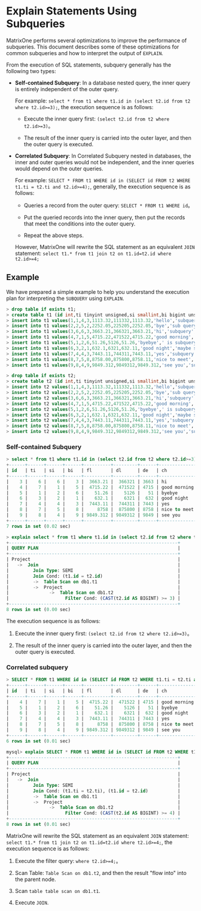 # Explain Statements Using Subqueries

MatrixOne performs several optimizations to improve the performance of subqueries. This document describes some of these optimizations for common subqueries and how to interpret the output of `EXPLAIN`.

From the execution of SQL statements, subquery generally has the following two types:

- **Self-contained Subquery**: In a database nested query, the inner query is entirely independent of the outer query.

     For example: ``select * from t1 where t1.id in (select t2.id from t2 where t2.id>=3);``, the execution sequence is as follows:

     + Execute the inner query first: `(select t2.id from t2 where t2.id>=3)`。

     + The result of the inner query is carried into the outer layer, and then the outer query is executed.

- **Correlated Subquery**: In Correlated Subquery nested in databases, the inner and outer queries would not be independent, and the inner queries would depend on the outer queries.

     For example: ``SELECT * FROM t1 WHERE id in (SELECT id FROM t2 WHERE t1.ti = t2.ti and t2.id>=4);``, generally, the execution sequence is as follows:

     + Queries a record from the outer query: `SELECT * FROM t1 WHERE id`。

     + Put the queried records into the inner query, then put the records that meet the conditions into the outer query.

     + Repeat the above steps.

     However, MatrixOne will rewrite the SQL statement as an equivalent `JOIN` statement: `select t1.* from t1 join t2 on t1.id=t2.id where t2.id>=4;`

## Example

We have prepared a simple example to help you understand the execution plan for interpreting the `SUBQUERY` using `EXPLAIN`.

```sql
> drop table if exists t1;
> create table t1 (id int,ti tinyint unsigned,si smallint,bi bigint unsigned,fl float,dl double,de decimal,ch char(20),vch varchar(20),dd date,dt datetime);
> insert into t1 values(1,1,4,3,1113.32,111332,1113.32,'hello','subquery','2022-04-28','2022-04-28 22:40:11');
> insert into t1 values(2,2,5,2,2252.05,225205,2252.05,'bye','sub query','2022-04-28','2022-04-28 22:40:11');
> insert into t1 values(3,6,6,3,3663.21,366321,3663.21,'hi','subquery','2022-04-28','2022-04-28 22:40:11');
> insert into t1 values(4,7,1,5,4715.22,471522,4715.22,'good morning','my subquery','2022-04-28','2022-04-28 22:40:11');
> insert into t1 values(5,1,2,6,51.26,5126,51.26,'byebye',' is subquery?','2022-04-28','2022-04-28 22:40:11');
> insert into t1 values(6,3,2,1,632.1,6321,632.11,'good night','maybe subquery','2022-04-28','2022-04-28 22:40:11');
> insert into t1 values(7,4,4,3,7443.11,744311,7443.11,'yes','subquery','2022-04-28','2022-04-28 22:40:11');
> insert into t1 values(8,7,5,8,8758.00,875800,8758.11,'nice to meet','just subquery','2022-04-28','2022-04-28 22:40:11');
> insert into t1 values(9,8,4,9,9849.312,9849312,9849.312,'see you','subquery','2022-04-28','2022-04-28 22:40:11');

> drop table if exists t2;
> create table t2 (id int,ti tinyint unsigned,si smallint,bi bigint unsigned,fl float,dl double,de decimal,ch char(20),vch varchar(20),dd date,dt datetime);
> insert into t2 values(1,1,4,3,1113.32,111332,1113.32,'hello','subquery','2022-04-28','2022-04-28 22:40:11');
> insert into t2 values(2,2,5,2,2252.05,225205,2252.05,'bye','sub query','2022-04-28','2022-04-28 22:40:11');
> insert into t2 values(3,6,6,3,3663.21,366321,3663.21,'hi','subquery','2022-04-28','2022-04-28 22:40:11');
> insert into t2 values(4,7,1,5,4715.22,471522,4715.22,'good morning','my subquery','2022-04-28','2022-04-28 22:40:11');
> insert into t2 values(5,1,2,6,51.26,5126,51.26,'byebye',' is subquery?','2022-04-28','2022-04-28 22:40:11');
> insert into t2 values(6,3,2,1,632.1,6321,632.11,'good night','maybe subquery','2022-04-28','2022-04-28 22:40:11');
> insert into t2 values(7,4,4,3,7443.11,744311,7443.11,'yes','subquery','2022-04-28','2022-04-28 22:40:11');
> insert into t2 values(8,7,5,8,8758.00,875800,8758.11,'nice to meet','just subquery','2022-04-28','2022-04-28 22:40:11');
> insert into t2 values(9,8,4,9,9849.312,9849312,9849.312,'see you','subquery','2022-04-28','2022-04-28 22:40:11');
```

### Self-contained Subquery

```sql
> select * from t1 where t1.id in (select t2.id from t2 where t2.id>=3);
+------+------+------+------+----------+---------+------+--------------+----------------+------------+---------------------+
| id   | ti   | si   | bi   | fl       | dl      | de   | ch           | vch            | dd         | dt                  |
+------+------+------+------+----------+---------+------+--------------+----------------+------------+---------------------+
|    3 |    6 |    6 |    3 |  3663.21 |  366321 | 3663 | hi           | subquery       | 2022-04-28 | 2022-04-28 22:40:11 |
|    4 |    7 |    1 |    5 |  4715.22 |  471522 | 4715 | good morning | my subquery    | 2022-04-28 | 2022-04-28 22:40:11 |
|    5 |    1 |    2 |    6 |    51.26 |    5126 |   51 | byebye       |  is subquery?  | 2022-04-28 | 2022-04-28 22:40:11 |
|    6 |    3 |    2 |    1 |    632.1 |    6321 |  632 | good night   | maybe subquery | 2022-04-28 | 2022-04-28 22:40:11 |
|    7 |    4 |    4 |    3 |  7443.11 |  744311 | 7443 | yes          | subquery       | 2022-04-28 | 2022-04-28 22:40:11 |
|    8 |    7 |    5 |    8 |     8758 |  875800 | 8758 | nice to meet | just subquery  | 2022-04-28 | 2022-04-28 22:40:11 |
|    9 |    8 |    4 |    9 | 9849.312 | 9849312 | 9849 | see you      | subquery       | 2022-04-28 | 2022-04-28 22:40:11 |
+------+------+------+------+----------+---------+------+--------------+----------------+------------+---------------------+
7 rows in set (0.02 sec)

> explain select * from t1 where t1.id in (select t2.id from t2 where t2.id>=3);
+---------------------------------------------------------------+
| QUERY PLAN                                                    |
+---------------------------------------------------------------+
| Project                                                       |
|   ->  Join                                                    |
|         Join Type: SEMI                                       |
|         Join Cond: (t1.id = t2.id)                            |
|         ->  Table Scan on db1.t1                              |
|         ->  Project                                           |
|               ->  Table Scan on db1.t2                        |
|                     Filter Cond: (CAST(t2.id AS BIGINT) >= 3) |
+---------------------------------------------------------------+
8 rows in set (0.00 sec)
```

The execution sequence is as follows:

1. Execute the inner query first: `(select t2.id from t2 where t2.id>=3)`。

2. The result of the inner query is carried into the outer layer, and then the outer query is executed.

### Correlated subquery

```sql
> SELECT * FROM t1 WHERE id in (SELECT id FROM t2 WHERE t1.ti = t2.ti and t2.id>=4);
+------+------+------+------+----------+---------+------+--------------+----------------+------------+---------------------+
| id   | ti   | si   | bi   | fl       | dl      | de   | ch           | vch            | dd         | dt                  |
+------+------+------+------+----------+---------+------+--------------+----------------+------------+---------------------+
|    4 |    7 |    1 |    5 |  4715.22 |  471522 | 4715 | good morning | my subquery    | 2022-04-28 | 2022-04-28 22:40:11 |
|    5 |    1 |    2 |    6 |    51.26 |    5126 |   51 | byebye       |  is subquery?  | 2022-04-28 | 2022-04-28 22:40:11 |
|    6 |    3 |    2 |    1 |    632.1 |    6321 |  632 | good night   | maybe subquery | 2022-04-28 | 2022-04-28 22:40:11 |
|    7 |    4 |    4 |    3 |  7443.11 |  744311 | 7443 | yes          | subquery       | 2022-04-28 | 2022-04-28 22:40:11 |
|    8 |    7 |    5 |    8 |     8758 |  875800 | 8758 | nice to meet | just subquery  | 2022-04-28 | 2022-04-28 22:40:11 |
|    9 |    8 |    4 |    9 | 9849.312 | 9849312 | 9849 | see you      | subquery       | 2022-04-28 | 2022-04-28 22:40:11 |
+------+------+------+------+----------+---------+------+--------------+----------------+------------+---------------------+
6 rows in set (0.01 sec)

mysql> explain SELECT * FROM t1 WHERE id in (SELECT id FROM t2 WHERE t1.ti = t2.ti and t2.id>=4);
+---------------------------------------------------------------+
| QUERY PLAN                                                    |
+---------------------------------------------------------------+
| Project                                                       |
|   ->  Join                                                    |
|         Join Type: SEMI                                       |
|         Join Cond: (t1.ti = t2.ti), (t1.id = t2.id)           |
|         ->  Table Scan on db1.t1                              |
|         ->  Project                                           |
|               ->  Table Scan on db1.t2                        |
|                     Filter Cond: (CAST(t2.id AS BIGINT) >= 4) |
+---------------------------------------------------------------+
8 rows in set (0.01 sec)
```

MatrixOne will rewrite the SQL statement as an equivalent `JOIN` statement: `select t1.* from t1 join t2 on t1.id=t2.id where t2.id>=4;`, the execution sequence is as follows:

1. Execute the filter query: `where t2.id>=4;`。

2. Scan Table: `Table Scan on db1.t2`, and then the result "flow into" into the parent node.

3. Scan `table table scan on db1.t1`.

4. Execute `JOIN`.
